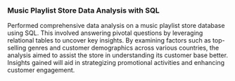 ### Music Playlist Store Data Analysis with SQL

Performed comprehensive data analysis on a music playlist store database using SQL. This involved answering pivotal questions by leveraging relational tables to uncover key insights. By examining factors such as top-selling genres and customer demographics across various countries, the analysis aimed to assist the store in understanding its customer base better. Insights gained will aid in strategizing promotional activities and enhancing customer engagement.


